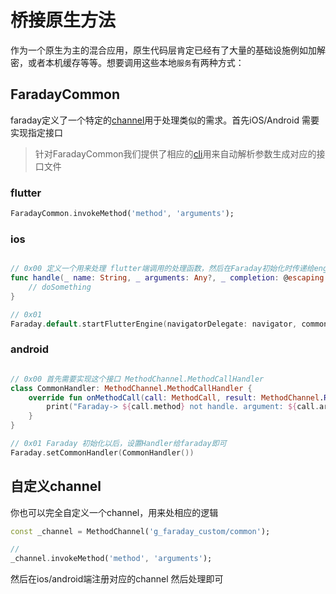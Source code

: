 # 桥接原生方法

作为一个原生为主的混合应用，原生代码层肯定已经有了大量的基础设施例如加解密，或者本机缓存等等。想要调用这些本地`服务`有两种方式：

## FaradayCommon

faraday定义了一个特定的[channel](https://flutter.dev/docs/development/platform-integration/platform-channels)用于处理类似的需求。首先iOS/Android 需要实现指定接口

> 针对FaradayCommon我们提供了相应的[cli](https://github.com/gfaraday/cli)用来自动解析参数生成对应的接口文件

### flutter

``` dart
FaradayCommon.invokeMethod('method', 'arguments');
```

### ios

``` swift

// 0x00 定义一个用来处理 flutter端调用的处理函数，然后在Faraday初始化时传递给engine
func handle(_ name: String, _ arguments: Any?, _ completion: @escaping (_ result: Any?) -> Void) -> Void {
    // doSomething
}

// 0x01
Faraday.default.startFlutterEngine(navigatorDelegate: navigator, commonHandler: handle(_:_:_:))

```

### android

``` kotlin

// 0x00 首先需要实现这个接口 MethodChannel.MethodCallHandler
class CommonHandler: MethodChannel.MethodCallHandler {
    override fun onMethodCall(call: MethodCall, result: MethodChannel.Result) {
        print("Faraday-> ${call.method} not handle. argument: ${call.arguments}")
    }
}

// 0x01 Faraday 初始化以后，设置Handler给faraday即可
Faraday.setCommonHandler(CommonHandler())

```

## 自定义channel

你也可以完全自定义一个channel，用来处相应的逻辑

``` dart
const _channel = MethodChannel('g_faraday_custom/common');

//
_channel.invokeMethod('method', 'arguments');
```

然后在ios/android端注册对应的channel 然后处理即可

